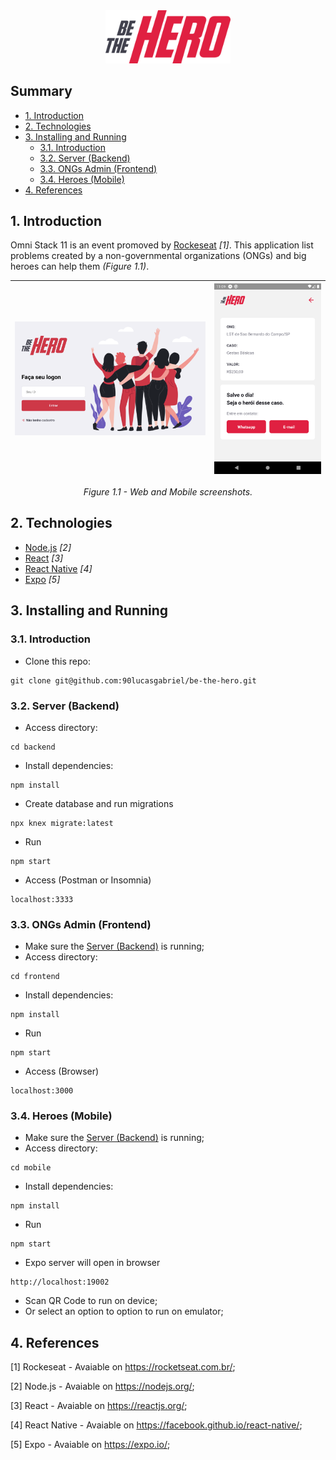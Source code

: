 <div align="center">
    <img alt="BeTheHero" title="#bethehero" src=".github/logo.svg" width="200px" />
</div>

## Summary
  - [1. Introduction](#1-introduction)
  - [2. Technologies](#2-technologies)
  - [3. Installing and Running](#3-installing-and-running)
    - [3.1. Introduction](#31-introduction)
    - [3.2. Server (Backend)](#32-server-backend)
    - [3.3. ONGs Admin (Frontend)](#33-ongs-admin-frontend)
    - [3.4. Heroes (Mobile)](#34-heroes-mobile)
  - [4. References](#4-references)



## 1. Introduction
Omni Stack 11 is an event promoved by [Rockeseat](https://rocketseat.com.br/) _[1]_. This application list problems created by a non-governmental organizations (ONGs) and big heroes can help them _(Figure 1.1)_.

<div align="center">

| ![Web](/.github/web.png) | ![Mobile](/.github/mobile.png) |
|--|--|

_Figure 1.1 - Web and Mobile screenshots._
</div>




## 2. Technologies
- [Node.js](https://nodejs.org/en/) _[2]_
- [React](https://reactjs.org/) _[3]_
- [React Native](https://facebook.github.io/react-native/) _[4]_
- [Expo](https://expo.io/) _[5]_





## 3. Installing and Running
### 3.1. Introduction
- Clone this repo:
```
git clone git@github.com:90lucasgabriel/be-the-hero.git
```

### 3.2. Server (Backend)
- Access directory:
```
cd backend
```
- Install dependencies: 
```
npm install
```
- Create database and run migrations
```
npx knex migrate:latest
```
- Run
```
npm start
```
- Access (Postman or Insomnia)
```
localhost:3333
```

### 3.3. ONGs Admin (Frontend)
- Make sure the [Server (Backend)](#32-server-backend) is running;
- Access directory:
```
cd frontend
```
- Install dependencies: 
```
npm install
```
- Run
```
npm start
```
- Access (Browser)
```
localhost:3000
```

### 3.4. Heroes (Mobile)
- Make sure the [Server (Backend)](#32-server-backend) is running;
- Access directory:
```
cd mobile
```
- Install dependencies: 
```
npm install
```
- Run
```
npm start
```
- Expo server will open in browser
```
http://localhost:19002
```
- Scan QR Code to run on device;
- Or select an option to option to run on emulator;


## 4. References
[1] Rockeseat - Avaiable on https://rocketseat.com.br/;

[2] Node.js - Avaiable on https://nodejs.org/;

[3] React - Avaiable on https://reactjs.org/;

[4] React Native - Avaiable on https://facebook.github.io/react-native/;

[5] Expo - Avaiable on https://expo.io/;
